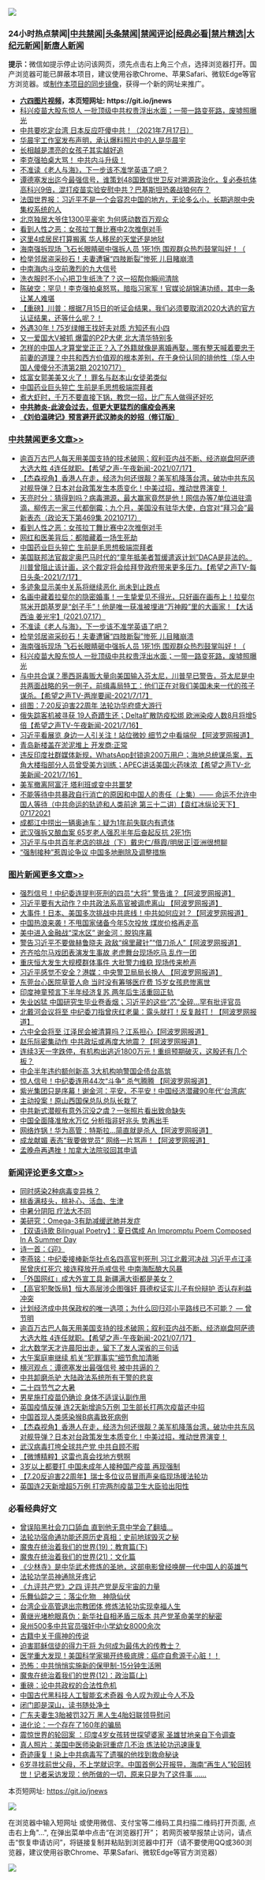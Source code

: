 ![](https://raw.githubusercontent.com/fqnews/bnews/master/64photo/fqnews-qr.jpg)

<div id="tt">
<h3>24小时热点禁闻|<a href="#%E4%B8%AD%E5%85%B1%E7%A6%81%E9%97%BB%E6%9B%B4%E5%A4%9A%E6%96%87%E7%AB%A0">中共禁闻</a>|<a href="#%E5%9B%BE%E7%89%87%E6%96%B0%E9%97%BB%E6%9B%B4%E5%A4%9A%E6%96%87%E7%AB%A0">头条禁闻</a>|<a href="#%E6%96%B0%E9%97%BB%E8%AF%84%E8%AE%BA%E6%9B%B4%E5%A4%9A%E6%96%87%E7%AB%A0">禁闻评论|<a href="#%E5%BF%85%E7%9C%8B%E7%BB%8F%E5%85%B8%E5%A5%BD%E6%96%87">经典必看|<a href="/video.md#%E7%A6%81%E7%89%87%E7%B2%BE%E9%80%89">禁片精选</a>|<a href="https://github.com/fqnews/djy/blob/master/gb/nf1351518.md#1">大纪元新闻</a>|<a href="https://github.com/fqnews/ntdtv/blob/master/gb/prog204.md#1">新唐人新闻</a></h3>
<div><b>提示：</b>微信如提示停止访问该网页，须先点击右上角三个点，选择浏览器打开。国产浏览器可能已屏蔽本项目，建议使用谷歌Chrome、苹果Safari、微软Edge等官方浏览器。或<a href="https://github.com/fqnews/bnews/blob/master/%E5%88%B6%E4%BD%9Cgit%E7%A6%81%E9%97%BB%E9%95%9C%E5%83%8F.md">制作本项目的同步镜像</a>，获得一个新的网址来推广。</div>
<ul>
<li><b><a href="http://d1.bdrive.tk/64.mp4" target="_blank">六四图片视频</a>，本页短网址: https://git.io/jnews</b></li>
<li><a href="/cbnews/20210717/1589081.md">科兴疫苗大股东惊人 一批顶级中共权贵浮出水面；一带一路变死路，废墟照曝光</a></li>
<li><a href="/bannedvideo/20210717/1589052.md">中共要吃定台湾 日本反应吓傻中共！（2021年7月17日）</a></li>
<li><a href="/yule/20210717/1589007.md">华晨宇工作室发布声明，承认爆料照片中的人是华晨宇</a></li>
<li><a href="/lifebaike/20210717/1589140.md">长相越是漂亮的女孩子其实越好追</a></li>
<li><a href="/bannedvideo/20210718/1589160.md">李克强拍桌大骂！    中共内斗升级！</a></li>
<li><a href="/cbnews/20210718/1589221.md">不准读《老人与海》，下一步该不准学英语了吧？</a></li>
<li><a href="/bannedvideo/20210718/1589260.md">谭德塞发出迄今最强信号，谁策划48国致信世卫反对溯源政治化，复必泰抗体高科兴9倍，混打疫苗实验安慰中共？巴基斯坦恐袭战狼何在？</a></li>
<li><a href="/headline/20210718/1589219.md">法国世界报：习近平不是一个会容忍中国的地方，无论多么小，长期逃脱中央集权系统的人</a></li>
<li><a href="/funmedia/20210717/1589028.md">北京独居大爷住1300平豪宅 为何感动数百万观众</a></li>
<li><a href="/cbnews/20210718/1589309.md">看到人性之恶：女孩拉丁舞比赛中2次推倒对手</a></li>
<li><a href="/cnnews/20210718/1589243.md">这里4成居民打算搬离 华人移民的天堂还是地狱</a></li>
<li><a href="/cbnews/20210718/1589185.md">海南强拆现场 飞石长眼睛砸中强拆人员 1死1伤 围观群众热烈鼓掌叫好！（</a></li>
<li><a href="/cbnews/20210718/1589210.md">检举邻居盗采砂石！夫妻遭辗“四肢断裂”惨死 儿目睹崩溃</a></li>
<li><a href="/comments/20210717/1589099.md">中南海内斗空前激烈的九大信号</a></li>
<li><a href="/lifebaike/20210717/1589004.md">洗衣服时不小心把卫生纸洗了？这一招帮你瞬间清除</a></li>
<li><a href="/bannedvideo/20210717/1589053.md">陈破空：罕见！李克强拍桌怒骂，暗指习家军！官媒论胡锦涛功绩，其中一条让某人难堪</a></li>
<li><a href="/bannedvideo/20210718/1589172.md">【重磅】川普：根据7月15日的听证会结果，我们必须要取消2020大选的官方认证结果，还等什么呢？！</a></li>
<li><a href="/lifebaike/20210718/1589241.md">外遇30年！75岁绿帽王找奸夫对质 方知还有小四</a></li>
<li><a href="/cnnews/20210718/1589190.md">又一爱国大V被抓 爆雷的P2P大佬 北大清华特别多</a></li>
<li><a href="/bannedvideo/20210717/1589038.md">怎样的中国人才算堂堂正正？入了外籍就像是离婚再娶，哪有整天喊着要忠于前妻的道理？中共和西方价值观的根本差别，在于身份认同的排他性（华人中国人傻傻分不清第2期 20210717）</a></li>
<li><a href="/comments/20210718/1589164.md">炫富女郭美美又火了！ 罪名与赵本山女徒弟类似</a></li>
<li><a href="/cbnews/20210718/1589279.md">中国药业巨头猝亡 生前是毛思想极端崇拜者</a></li>
<li><a href="/lifebaike/20210717/1589005.md">煮大虾时，千万不要直接下锅，教您一招，比广东人做得还好吃</a></li>
<li><b><a href="/comments/20200211/1275071.md" target="_blank">中共肺炎-此波会过去，但更大更猛烈的瘟疫会再来</a></b></li>
<li><b><a href="/comments/20200207/1272816.md" target="_blank">《刘伯温碑记》预言避开武汉肺炎的妙招（修订版）</a></b></li>
</ul>
</div>

<div class="catlist">
<h3><a href="/cbnews/" target="_blank">中共禁闻</a><span><a href="/cbnews/" target="_blank" rel="nofollow">更多文章>></a></span></h3>
<ul>
<li><a href="/comments/20210718/1589468.md" target="_blank">逾百万古巴人每天用美国支持的技术破网；叙利亚内战不断、经济崩盘阿萨德大选大胜 4连任就职。【希望之声-午夜新闻-2021/07/17】</a></li>
<li><a href="/comments/20210718/1589411.md" target="_blank">【杰森视角】香港人在走，经济为何还很靓？美军机降落台湾，破功中共东风对舰导弹？日本对台政策发生本质变化！中美过招，推动世界演变！</a></li>
<li><a href="/cbnews/20210718/1589361.md" target="_blank">天亮时分：猜得到吗？病毒溯源，最大赢家竟然是他！网信办等7单位进驻滴滴，柳传志一家三代都倒霉；九个月，美国没有驻华大使，白宫对“拜习会”最新表态（政论天下第469集 20210717）</a></li>
<li><a href="/cbnews/20210718/1589309.md" target="_blank">看到人性之恶：女孩拉丁舞比赛中2次推倒对手</a></li>
<li><a href="/cbnews/20210718/1589308.md" target="_blank">网红和医美背后：都暗藏着一场生死劫</a></li>
<li><a href="/cbnews/20210718/1589279.md" target="_blank">中国药业巨头猝亡 生前是毛思想极端崇拜者</a></li>
<li><a href="/comments/20210718/1589264.md" target="_blank">美国联邦法官裁定奥巴马时代的“童年抵美者暂缓遣返计划”DACA是非法的。川普曾阻止该计画，这个裁定将会给拜登政府带来更多压力。【希望之声TV-每日头条-2021/7/17】</a></li>
<li><a href="/cbnews/20210718/1589258.md" target="_blank">多迹象显示美中关系将继续恶化 尚未到止跌点</a></li>
<li><a href="/comments/20210718/1589248.md" target="_blank">名画中藏着拉斐尔的隐密婚事！一生挚爱见不得光，只好画在画布上！拉斐尔骂米开朗基罗是“刽子手”！他是唯一获准被埋进“万神殿”里的大画家！【大话西油 姜光宇】(2021.07.17）</a></li>
<li><a href="/cbnews/20210718/1589221.md" target="_blank">不准读《老人与海》，下一步该不准学英语了吧？</a></li>
<li><a href="/cbnews/20210718/1589210.md" target="_blank">检举邻居盗采砂石！夫妻遭辗“四肢断裂”惨死 儿目睹崩溃</a></li>
<li><a href="/cbnews/20210718/1589185.md" target="_blank">海南强拆现场 飞石长眼睛砸中强拆人员 1死1伤 围观群众热烈鼓掌叫好！（</a></li>
<li><a href="/cbnews/20210717/1589081.md" target="_blank">科兴疫苗大股东惊人 一批顶级中共权贵浮出水面；一带一路变死路，废墟照曝光</a></li>
<li><a href="/comments/20210717/1589080.md" target="_blank">与中共合谋？墨西哥毒贩大量向美国输入芬太尼，川普早已警告，芬太尼是中共两面战略的另一例子，前缉毒局特工：他们正在对我们美国未来一代的孩子谋杀。【希望之声TV-两岸要闻-2021/7/17】</a></li>
<li><a href="/cbnews/20210717/1588947.md" target="_blank">组图：7·20反迫害22周年 法轮功华府盛大游行</a></li>
<li><a href="/comments/20210717/1588933.md" target="_blank">俄失踪客机被寻获 19人奇蹟生还；Delta扩散防疫松绑 欧洲染疫人数8月将增5倍【希望之声TV-午夜新闻-2021/7/16】</a></li>
<li><a href="/cbnews/20210717/1588916.md" target="_blank">习近平看展览 身边一人引关注！站位微妙 细节之中看端倪 【阿波罗网报道】</a></li>
<li><a href="/cbnews/20210717/1588915.md" target="_blank">青岛新楼盖在淤泥堆上 开发商:正常</a></li>
<li><a href="/comments/20210717/1588912.md" target="_blank">违反印度社群媒体新规，WhatsApp封锁逾200万用户；海地总统谋杀案，五角大楼指部分人员曾受美方训练；APEC讲话美国火药味浓【希望之声TV-北美新闻-2021/7/16】</a></li>
<li><a href="/cbnews/20210717/1588904.md" target="_blank">美军撤离阿富汗 塔利班或变中共噩梦</a></li>
<li><a href="/comments/20210717/1588895.md" target="_blank">不能等待中共暴政自行消亡的原因和中国人的责任（上集）—— 命运不允许中国人等待（中共命运的轨迹和人类前途  第三十二讲）【袁红冰纵论天下】 07172021</a></li>
<li><a href="/cbnews/20210717/1588884.md" target="_blank">成都江中捞出一辆奥迪车：疑为1年前失联内有遗体</a></li>
<li><a href="/cbnews/20210717/1588841.md" target="_blank">武汉强拆又酿血案 65岁老人强忍半年后奋起反抗 2死1伤</a></li>
<li><a href="/cbnews/20210717/1588770.md" target="_blank">习近平与中共百年老店的挑战（下）戴忠仁/蔡霞/明居正|亚洲很想聊</a></li>
<li><a href="/cbnews/20210717/1588773.md" target="_blank">&#8220;强制接种&#8221;惹舆论争议 中国多地删除及调整措施</a></li>

</ul>
</div>
<div class="catlist">
<h3><a href="/topimagenews/" target="_blank">图片新闻</a><span><a href="/topimagenews/" target="_blank" rel="nofollow">更多文章>></a></span></h3>
<ul>
<li><a href="/topimagenews/20210718/1589472.md" target="_blank">强烈信号！中纪委连提判死刑的四员“大将” 警告谁？【阿波罗网报道】</a></li>
<li><a href="/topimagenews/20210717/1588988.md" target="_blank">习近平要有大动作？中共政法系高官被调虎离山 【阿波罗网报道】</a></li>
<li><a href="/topimagenews/20210717/1588839.md" target="_blank">大事件！日本、美国多次挑战中共底线！中共如何应对？【阿波罗网报道】</a></li>
<li><a href="/topimagenews/20210717/1588653.md" target="_blank">中国热浪来袭！不甩国家储备今年5次投放 煤炭价格再走高</a></li>
<li><a href="/topimagenews/20210716/1587997.md" target="_blank">美中进入金融战“深水区” 谢金河：脱钩序幕</a></li>
<li><a href="/topimagenews/20210715/1587586.md" target="_blank">警告习近平不要做赫鲁晓夫 政敌“绵里藏针”“借刀杀人”【阿波罗网报道】</a></li>
<li><a href="/topimagenews/20210715/1587554.md" target="_blank">齐齐哈尔马戏团表演发生事故 老虎舞台现场吃马 乱作一团</a></li>
<li><a href="/topimagenews/20210715/1587536.md" target="_blank">重庆恒大发生大规模群体事件 大批警力维稳 现场传来枪声</a></li>
<li><a href="/topimagenews/20210715/1587502.md" target="_blank">习近平感觉不安全？港媒：中央警卫局局长换人 【阿波罗网报道】</a></li>
<li><a href="/topimagenews/20210715/1587324.md" target="_blank">东莞台心医院草菅人命 当时没有筹够医疗费 15岁女孩悲惨离世</a></li>
<li><a href="/topimagenews/20210715/1587248.md" target="_blank">印度神童预言下半年经济复苏 两年后生活重回正轨</a></li>
<li><a href="/topimagenews/20210714/1587052.md" target="_blank">失业凶猛 中国研究生毕业卷香烟；习近平的这些“芯”全碎&#8230;罕有批评官员</a></li>
<li><a href="/topimagenews/20210714/1586860.md" target="_blank">北戴河会议将至 中纪委刀指曾庆红老巢：露头就打！反复敲打！【阿波罗网报道】</a></li>
<li><a href="/topimagenews/20210713/1586149.md" target="_blank">六中全会将至 江泽民会被清算吗？江系担心【阿波罗网报道】</a></li>
<li><a href="/topimagenews/20210713/1586069.md" target="_blank">赵乐际密集动作 中共政坛或再度大地震？【阿波罗网报道】</a></li>
<li><a href="/topimagenews/20210713/1586042.md" target="_blank">连续3天一字跌停，有机构出逃近1800万元！重组预期破灭，这股还有几个板？</a></li>
<li><a href="/topimagenews/20210713/1585784.md" target="_blank">中企半年违约额创新高 3大机构响警国企债台高筑</a></li>
<li><a href="/topimagenews/20210712/1585372.md" target="_blank">惊人信号！中纪委连用44次“斗争” 杀气腾腾 【阿波罗网报道】</a></li>
<li><a href="/topimagenews/20210712/1585184.md" target="_blank">紫光集团只是序幕！谢金河：平安，不平安！中国经济潜藏90年代‘台湾病’</a></li>
<li><a href="/topimagenews/20210711/1584916.md" target="_blank">主动投案！原山西国保总队总队长栽了</a></li>
<li><a href="/topimagenews/20210711/1584789.md" target="_blank">中共新式潜舰有意外沉没之虞？一张照片看出致命缺失</a></li>
<li><a href="/topimagenews/20210711/1584605.md" target="_blank">中国全面降准放水万亿 分析指非好兆头 势再出手</a></li>
<li><a href="/topimagenews/20210710/1584331.md" target="_blank">网络炸锅！华为高管：特斯拉…简直就是杀人【阿波罗网报道】</a></li>
<li><a href="/topimagenews/20210710/1584260.md" target="_blank">成龙献媚 表态“我要做党员” 网络一片骂声！【阿波罗网报道】</a></li>
<li><a href="/topimagenews/20210710/1584235.md" target="_blank">孟晚舟再遇挫！加拿大法院驳回其申请</a></li>

</ul>
</div>
<div class="catlist">
<h3><a href="/comments/" target="_blank">新闻评论</a><span><a href="/comments/" target="_blank" rel="nofollow">更多文章>></a></span></h3>
<ul>
<li><a href="/comments/20210718/1589501.md" target="_blank">同时感染2种病毒变异株？</a></li>
<li><a href="/comments/20210718/1589500.md" target="_blank">桃香满枝头，桃补心、活血、生津</a></li>
<li><a href="/comments/20210718/1589499.md" target="_blank">中暑分阴阳 疗法大不同</a></li>
<li><a href="/comments/20210718/1589498.md" target="_blank">美研究：Omega-3有助减缓武肺并发症</a></li>
<li><a href="/comments/20210718/1589489.md" target="_blank">【双语诗歌 Bilingual Poetry】：夏日偶成 An Impromptu Poem Composed In A Summer Day</a></li>
<li><a href="/comments/20210718/1589488.md" target="_blank">诗一首：《迎》</a></li>
<li><a href="/comments/20210718/1589486.md" target="_blank">李燕铭：中纪委接棒新华社点名四高官判死刑 习江北戴河决战 习近平点江泽民曾庆红死穴 接连释放开杀戒信号 中南海酝酿大风暴</a></li>
<li><a href="/comments/20210718/1589483.md" target="_blank">「外国网红」成大外宣工具 新疆满大街都是美女？</a></li>
<li><a href="/comments/20210718/1589479.md" target="_blank">【高官犯聚饭局】恒大高层涉企图强奸 聂德权证实儿子有份辩护 否认存利益冲突</a></li>
<li><a href="/comments/20210718/1589421.md" target="_blank">计划经济成中共保政权的唯一选项；为什么回归邓小平路线已不可能？ — 曾节明</a></li>
<li><a href="/comments/20210718/1589468.md" target="_blank">逾百万古巴人每天用美国支持的技术破网；叙利亚内战不断、经济崩盘阿萨德大选大胜 4连任就职。【希望之声-午夜新闻-2021/07/17】</a></li>
<li><a href="/comments/20210718/1589458.md" target="_blank">北大数学天才许晨阳出走，留下了发人深省的三句话</a></li>
<li><a href="/comments/20210718/1589454.md" target="_blank">大午案庭审继续 机关“犯罪事实”细节愈加清晰</a></li>
<li><a href="/comments/20210718/1589453.md" target="_blank">横河观点：谭德塞发出最强信号 被中共逼的？</a></li>
<li><a href="/comments/20210718/1589426.md" target="_blank">中共卸磨杀驴 大陆政法系统所有干警的悲哀</a></li>
<li><a href="/comments/20210718/1589425.md" target="_blank">二十四节气之大暑</a></li>
<li><a href="/comments/20210718/1589423.md" target="_blank">男星施打疫苗仍确诊 身体不适误认副作用</a></li>
<li><a href="/comments/20210718/1589420.md" target="_blank">英国疫情反弹 连2天新增逾5万例 卫生部长打两次疫苗还中招</a></li>
<li><a href="/comments/20210718/1589419.md" target="_blank">中国首现人类感染猴B病毒致死病例</a></li>
<li><a href="/comments/20210718/1589411.md" target="_blank">【杰森视角】香港人在走，经济为何还很靓？美军机降落台湾，破功中共东风对舰导弹？日本对台政策发生本质变化！中美过招，推动世界演变！</a></li>
<li><a href="/comments/20210718/1589408.md" target="_blank">武汉病毒打垮全球共产党 中共自顾不暇</a></li>
<li><a href="/comments/20210718/1589406.md" target="_blank">【微博精粹】这雷也真会找地方劈啊</a></li>
<li><a href="/comments/20210718/1589382.md" target="_blank">3岁以上都要打 中国未成年人接种国产疫苗 再现强制</a></li>
<li><a href="/comments/20210718/1589380.md" target="_blank">【7.20反迫害22周年】瑞士多位议员冒雨声亲临现场援法轮功</a></li>
<li><a href="/comments/20210718/1589381.md" target="_blank">英国连2天新增超5万例 打完两剂疫苗卫生大臣验出阳性</a></li>

</ul>
</div>

<div class="catlist">
<h3>必看经典好文</h3>
<ul>
<li><a href="/topimagenews/20200928/1404412.md" target="_blank">曾误陷黑社会刀口舔血 直到他无意中学会了翻墙&#8230;</a></li>
<li><a href="/tculture/20121025/73069.md" target="_blank">法轮功宿命通功能还原历史真相：史前地球毁灭之秘</a></li>
<li><a href="/comments/20180716/972458.md" target="_blank">魔鬼在统治着我们的世界(19)：教育篇(下)</a></li>
<li><a href="/comments/20180802/980476.md" target="_blank">魔鬼在统治着我们的世界(21)：文化篇</a></li>
<li><a href="/comments/20201013/1412612.md" target="_blank">《少林寺》是中华武术修炼的圣地，这部电影曾经唤醒一代中国人的英雄气</a></li>
<li><a href="/health/20170626/780263.md" target="_blank">法轮功学员神通除牙疼记</a></li>
<li><a href="/bookonline/20131116/201053.md" target="_blank">《九评共产党》之四 评共产党是反宇宙的力量</a></li>
<li><a href="/tculture/20190101/1056889.md" target="_blank">乐舞仙踪之三：落尘化物　神隐仙伏</a></li>
<li><a href="/comments/20200528/1335859.md" target="_blank">台湾企业高管退出宗教团体 修炼法轮功实现幸福人生</a></li>
<li><a href="/lifebaike/20180921/1001174.md" target="_blank">黄继光堵枪眼真伪：新华社自相矛盾三版本 共产党革命美学的秘密</a></li>
<li><a href="/comments/20200704/783272.md" target="_blank">泉州500多中共官员强奸中小学幼女8000余次</a></li>
<li><a href="/ccpdope/20200531/1337409.md" target="_blank">古籍中关于瘟神的传说</a></li>
<li><a href="/comments/20200622/1346846.md" target="_blank">迫害耶稣信徒的得力干将  为何成为最伟大的传教士？</a></li>
<li><a href="/comments/20201115/1431139.md" target="_blank">医学重大发现！美国科学家揭开终极底牌：癌症自愈源于心脏！！</a></li>
<li><a href="/baitai/20200711/1359005.md" target="_blank">恐怖：中共悄悄实施新的保甲制-15分钟生活圈</a></li>
<li><a href="/topimagenews/20180601/951286.md" target="_blank">魔鬼在统治着我们的世界(12)：政治篇(上)</a></li>
<li><a href="/comments/20200705/783271.md" target="_blank">重磅：论中共政权的合法性危机</a></li>
<li><a href="/comments/20210223/1492497.md" target="_blank">中国古代黑科技人工智能玄术奇器 令人叹为观止今人不及</a></li>
<li><a href="/tculture/20200803/1373949.md" target="_blank">闭门即是深山，读书随处净土</a></li>
<li><a href="/cbnews/20200611/1343037.md" target="_blank">广东夫妻生3胎被罚32万 黑人生4胎妇联领导慰问</a></li>
<li><a href="/comments/20200907/1392278.md" target="_blank">进化论：一个存在了160年的骗局</a></li>
<li><a href="/comments/20210307/1499941.md" target="_blank">震惊世界的轮回案 ：印度4岁女孩转世探望婆家 圣雄甘地亲自下令调查</a></li>
<li><a href="/comments/20210215/1487728.md" target="_blank">真人照片：美国中医师染新冠重症几不治 炼法轮功迅速康复</a></li>
<li><a href="/topimagenews/20210131/1478453.md" target="_blank">奇迹康复！染上中共病毒写了遗嘱的他找到救命秘诀</a></li>
<li><a href="/comments/20210716/1588420.md" target="_blank">6岁寻找前世父母，不上学就识字。中国首例公开报导，海南“再生人”轮回转世！记者采访发现：他所做的一切，原来只是为了这件事 &#8230;&#8230;</a></li>

</ul>
</div>

本页短网址: https://git.io/jnews

![](https://raw.githubusercontent.com/fqnews/bnews/master/64photo/fqnews-qr.jpg)

在浏览器中输入短网址 或使用微信、支付宝等二维码工具扫描二维码打开页面, 点击右上角"...", 在弹出菜单中点击“在浏览器打开”； 若网页被举报禁止访问，请点击“恢复申请访问”，将链接复制并粘贴到浏览器中打开（请不要使用QQ或360浏览器，建议使用谷歌Chrome、苹果Safari、微软Edge等官方浏览器）

![](https://raw.githubusercontent.com/fqnews/bnews/master/64photo/wx.jpg)